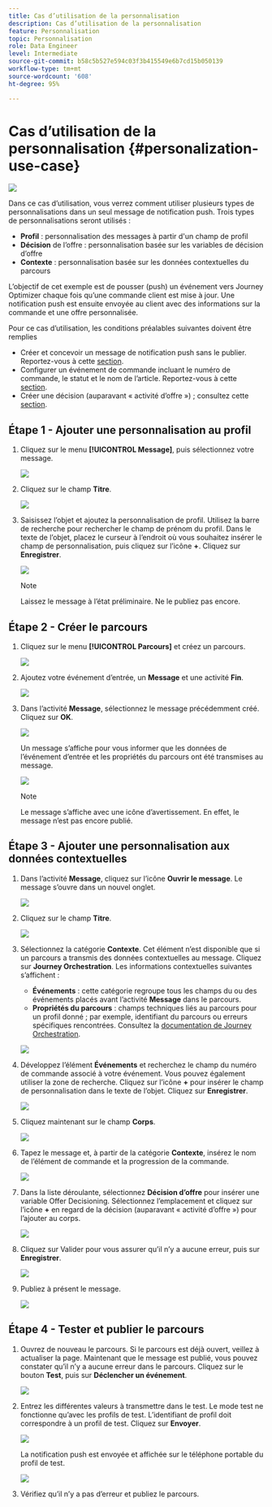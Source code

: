 ```yaml
---
title: Cas d’utilisation de la personnalisation
description: Cas d’utilisation de la personnalisation
feature: Personnalisation
topic: Personnalisation
role: Data Engineer
level: Intermediate
source-git-commit: b58c5b527e594c03f3b415549e6b7cd15b050139
workflow-type: tm+mt
source-wordcount: '608'
ht-degree: 95%

---
```



# Cas d’utilisation de la personnalisation {#personalization-use-case}

![](../assets/do-not-localize/badge.png)

Dans ce cas d’utilisation, vous verrez comment utiliser plusieurs types de personnalisations dans un seul message de notification push. Trois types de personnalisations seront utilisés :

* **Profil** : personnalisation des messages à partir d&#39;un champ de profil
* **Décision** de l’offre : personnalisation basée sur les variables de décision d’offre
* **Contexte** : personnalisation basée sur les données contextuelles du parcours

L’objectif de cet exemple est de pousser (push) un événement vers Journey Optimizer chaque fois qu’une commande client est mise à jour. Une notification push est ensuite envoyée au client avec des informations sur la commande et une offre personnalisée.

Pour ce cas d’utilisation, les conditions préalables suivantes doivent être remplies 

* Créer et concevoir un message de notification push sans le publier. Reportez-vous à cette [section](../create-message.md).
* Configurer un événement de commande incluant le numéro de commande, le statut et le nom de l’article. Reportez-vous à cette [section](../event/about-events.md).
* Créer une décision (auparavant « activité d’offre ») ; consultez cette [section](../offers/offer-activities/create-offer-activities.md).

## Étape 1 - Ajouter une personnalisation au profil

1. Cliquez sur le menu **[!UICONTROL Message]**, puis sélectionnez votre message.

   ![](assets/perso-uc.png)

1. Cliquez sur le champ **Titre**.

   ![](assets/perso-uc2.png)

1. Saisissez l’objet et ajoutez la personnalisation de profil. Utilisez la barre de recherche pour rechercher le champ de prénom du profil. Dans le texte de l’objet, placez le curseur à l’endroit où vous souhaitez insérer le champ de personnalisation, puis cliquez sur l’icône **+**. Cliquez sur **Enregistrer**.

   ![](assets/perso-uc3.png)

   >[!NOTE]
   >
   >Laissez le message à l’état préliminaire. Ne le publiez pas encore.

## Étape 2 - Créer le parcours

1. Cliquez sur le menu **[!UICONTROL Parcours]** et créez un parcours.

   ![](assets/perso-uc4.png)

1. Ajoutez votre événement d’entrée, un **Message** et une activité **Fin**.

   ![](assets/perso-uc5.png)

1. Dans l’activité **Message**, sélectionnez le message précédemment créé. Cliquez sur **OK**.

   ![](assets/perso-uc6.png)

   Un message s’affiche pour vous informer que les données de l’événement d’entrée et les propriétés du parcours ont été transmises au message.

   ![](assets/perso-uc7.png)

   >[!NOTE]
   >
   >Le message s’affiche avec une icône d’avertissement. En effet, le message n’est pas encore publié.

## Étape 3 - Ajouter une personnalisation aux données contextuelles

1. Dans l’activité **Message**, cliquez sur l’icône **Ouvrir le message**. Le message s’ouvre dans un nouvel onglet.

   ![](assets/perso-uc8.png)

1. Cliquez sur le champ **Titre**.

   ![](assets/perso-uc9.png)

1. Sélectionnez la catégorie **Contexte**. Cet élément n’est disponible que si un parcours a transmis des données contextuelles au message. Cliquez sur **Journey Orchestration**. Les informations contextuelles suivantes s’affichent :

   * **Événements** : cette catégorie regroupe tous les champs du ou des événements placés avant l’activité **Message** dans le parcours.
   * **Propriétés du parcours** : champs techniques liés au parcours pour un profil donné ; par exemple, identifiant du parcours ou erreurs spécifiques rencontrées. Consultez la [documentation de Journey Orchestration](https://experienceleague.adobe.com/docs/journeys/using/building-advanced-conditions-journeys/syntax/journey-properties.html?lang=fr#building-advanced-conditions-journeys).

   ![](assets/perso-uc10.png)

1. Développez l’élément **Événements** et recherchez le champ du numéro de commande associé à votre événement. Vous pouvez également utiliser la zone de recherche. Cliquez sur l’icône **+** pour insérer le champ de personnalisation dans le texte de l’objet. Cliquez sur **Enregistrer**.

   ![](assets/perso-uc11.png)

1. Cliquez maintenant sur le champ **Corps**.

   ![](assets/perso-uc12.png)

1. Tapez le message et, à partir de la catégorie **Contexte**, insérez le nom de l’élément de commande et la progression de la commande.

   ![](assets/perso-uc13.png)

1. Dans la liste déroulante, sélectionnez **Décision d’offre** pour insérer une variable Offer Decisioning. Sélectionnez l’emplacement et cliquez sur l’icône **+** en regard de la décision (auparavant « activité d’offre ») pour l’ajouter au corps.

   ![](assets/perso-uc14.png)

1. Cliquez sur Valider pour vous assurer qu’il n’y a aucune erreur, puis sur **Enregistrer**.

   ![](assets/perso-uc15.png)

1. Publiez à présent le message.

   ![](assets/perso-uc16.png)

## Étape 4 - Tester et publier le parcours

1. Ouvrez de nouveau le parcours. Si le parcours est déjà ouvert, veillez à actualiser la page. Maintenant que le message est publié, vous pouvez constater qu’il n’y a aucune erreur dans le parcours. Cliquez sur le bouton **Test**, puis sur **Déclencher un événement**.

   ![](assets/perso-uc17.png)

1. Entrez les différentes valeurs à transmettre dans le test. Le mode test ne fonctionne qu’avec les profils de test. L’identifiant de profil doit correspondre à un profil de test. Cliquez sur **Envoyer**.

   ![](assets/perso-uc18.png)

   La notification push est envoyée et affichée sur le téléphone portable du profil de test.

   ![](assets/perso-uc19.png)

1. Vérifiez qu’il n’y a pas d’erreur et publiez le parcours.

